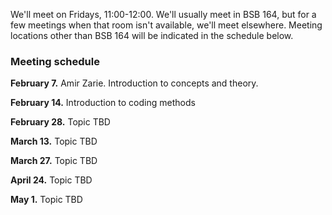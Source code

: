
We'll meet on Fridays, 11:00-12:00.  We'll usually meet in BSB 164, but for a few meetings when that room isn't available, we'll meet elsewhere.  Meeting locations other than BSB 164 will be indicated in the schedule below.


### Meeting schedule

**February 7.**  Amir Zarie. Introduction to concepts and theory.

**February 14.**  Introduction to coding methods

**February 28.**  Topic TBD

**March 13.**  Topic TBD

**March 27.**  Topic TBD

**April 24.**  Topic TBD

**May 1.**  Topic TBD


